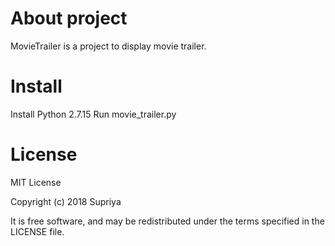 # About project
MovieTrailer is a project to display movie trailer.

# Install
Install Python 2.7.15
Run movie_trailer.py

# License
MIT License

Copyright (c) 2018 Supriya

 It is free software, and may be redistributed under the terms specified in the LICENSE file.
